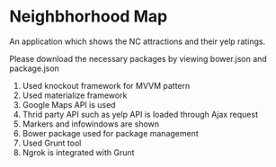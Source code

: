 # Neighbhorhood Map

An application which shows the NC attractions and their yelp ratings.

Please download the necessary packages by viewing bower.json and package.json

1. Used knockout framework for MVVM pattern
2. Used materialize framework
3. Google Maps API is used
4. Thrid party API such as yelp API is loaded through Ajax request
5. Markers and infowindows are shown
6. Bower package used for package management
7. Used Grunt tool
8. Ngrok is integrated with Grunt

